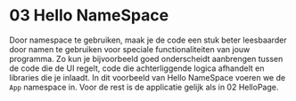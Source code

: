 # 03 Hello NameSpace

Door namespace te gebruiken, maak je de code een stuk beter leesbaarder door
namen te gebruiken voor speciale functionaliteiten van jouw programma. Zo kun je
bijvoorbeeld goed onderscheidt aanbrengen tussen de code die de UI regelt, code
die achterliggende logica afhandelt en libraries die je inlaadt. In dit
voorbeeld van Hello NameSpace voeren we de `App` namespace in. Voor de rest is
de applicatie gelijk als in 02 HelloPage.
